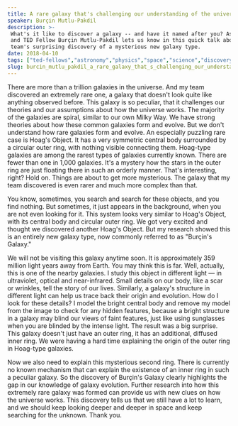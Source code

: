 ```yaml
---
title: A rare galaxy that's challenging our understanding of the universe
speaker: Burçin Mutlu-Pakdil
description: >-
 What's it like to discover a galaxy -- and have it named after you? Astrophysicist
 and TED Fellow Burçin Mutlu-Pakdil lets us know in this quick talk about her
 team's surprising discovery of a mysterious new galaxy type.
date: 2018-04-10
tags: ["ted-fellows","astronomy","physics","space","science","discovery","universe"]
slug: burcin_mutlu_pakdil_a_rare_galaxy_that_s_challenging_our_understanding_of_the_universe
---
```


There are more than a trillion galaxies in the universe. And my team discovered an
extremely rare one, a galaxy that doesn't look quite like anything observed before. This
galaxy is so peculiar, that it challenges our theories and our assumptions about how the
universe works. The majority of the galaxies are spiral, similar to our own Milky Way. We
have strong theories about how these common galaxies form and evolve. But we don't
understand how rare galaxies form and evolve. An especially puzzling rare case is Hoag's
Object. It has a very symmetric central body surrounded by a circular outer ring, with
nothing visible connecting them. Hoag-type galaxies are among the rarest types of galaxies
currently known. There are fewer than one in 1,000 galaxies. It's a mystery how the stars
in the outer ring are just floating there in such an orderly manner. That's interesting,
right? Hold on. Things are about to get more mysterious. The galaxy that my team discovered
is even rarer and much more complex than that.

You know, sometimes, you search and search for these objects, and you find nothing. But
sometimes, it just appears in the background, when you are not even looking for it. This
system looks very similar to Hoag's Object, with its central body and circular outer ring.
We got very excited and thought we discovered another Hoag's Object. But my research
showed this is an entirely new galaxy type, now commonly referred to as "Burçin's
Galaxy."

We will not be visiting this galaxy anytime soon. It is approximately 359 million light
years away from Earth. You may think this is far. Well, actually, this is one of the
nearby galaxies. I study this object in different light — in ultraviolet, optical and
near-infrared. Small details on our body, like a scar or wrinkles, tell the story of our
lives. Similarly, a galaxy's structure in different light can help us trace back their
origin and evolution. How do I look for these details? I model the bright central body and
remove my model from the image to check for any hidden features, because a bright
structure in a galaxy may blind our views of faint features, just like using sunglasses
when you are blinded by the intense light. The result was a big surprise. This galaxy
doesn't just have an outer ring, it has an additional, diffused inner ring. We were having
a hard time explaining the origin of the outer ring in Hoag-type galaxies.

Now we also need to explain this mysterious second ring. There is currently no known
mechanism that can explain the existence of an inner ring in such a peculiar galaxy. So
the discovery of Burçin's Galaxy clearly highlights the gap in our knowledge of galaxy
evolution. Further research into how this extremely rare galaxy was formed can provide us
with new clues on how the universe works. This discovery tells us that we still have a lot
to learn, and we should keep looking deeper and deeper in space and keep searching for the
unknown. Thank you.

<!--
ad_duration=3.33
comment_count=39
event="TED2018"
external_start_time=0
has_talk_citation=1
intro_duration=11.82
is_subtitle_required="False"
is_talk_featured="True"
language="en"
language_swap="False"
native_language="en"
number_of_related_talks=6
number_of_speakers=1
number_of_subtitled_videos=34
number_of_tags=7
number_of_talk_download_languages=36
number_of_talk_more_resources=0
number_of_talk_recommendations=2
number_of_talks_take_actions=0
post_ad_duration=0.83
published_timestamp="2018-08-28 19:53:29"
recording_date="2018-04-10"
speaker_description="Astrophysicist"
speaker_is_published=1
speaker_name="Burçin Mutlu-Pakdil"
talk_more_resources=[]
talk_name="A rare galaxy that's challenging our understanding of the universe"
talk_recommendations_blurb="More resources curated by Burçin Mutlu-Pakdil"
talks_tags=["ted-fellows","astronomy","physics","space","science","discovery","universe"]
talks_take_action=[]
url_audio="https://download.ted.com/talks/BurcinMutluPakdil_2018U.mp3?apikey=acme-roadrunner"
url_photo_speaker="https://pe.tedcdn.com/images/ted/20fe38e852a9405d91acc2491cc09d0ff807fa19_254x191.jpg"
url_photo_talk="https://s3.amazonaws.com/talkstar-photos/uploads/929ff76b-9484-44c5-86e6-f097e1328f70/BurcinMutluPakdil_2018U-embed.jpg"
url_webpage="https://www.ted.com/talks/burcin_mutlu_pakdil_a_rare_galaxy_that_s_challenging_our_understanding_of_the_universe"
video_type_name="TED Stage Talk"
-->